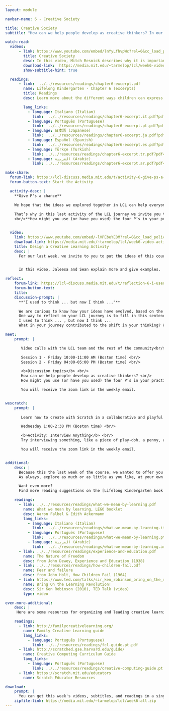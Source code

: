 ```yaml
---
layout: module

navbar-name: 6 - Creative Society

title: Creative Society
subtitle: "How can we help people develop as creative thinkers? In our last week, we explore strategies and motivations for supporting and expanding opportunities for creative learning. We invite you to share a project idea and reflect back on your journey as a creative learner."

watch-read:
  videos:
      - link: https://www.youtube.com/embed/lnYyLfhvpWc?rel=0&cc_load_policy=1
        title: Creative Society
        desc: In this video, Mitch Resnick describes why it is important to support children's development as creative thinkers in today's fast-changing society, and shares ideas on how to bring the spirit of kindergarten to children of all ages and all backgrounds.
        download-link:  https://media.mit.edu/~tarmelop/lcl/week6-video-society.zip
        show-subtitle-hint: true

  readings:
      - link:  ../../resources/readings/chapter6-excerpt.pdf
        name: Lifelong Kindergarten - Chapter 6 (excerpts)
        title: Readings
        desc: Learn more about the different ways children can express themselves, and some tips on how to cultivate creativity.

        lang_links:
          - language: Italiano (Italian)
            link:  ../../resources/readings/chapter6-excerpt.it.pdf?pdf=ch6-it
          - language: Português (Portuguese)
            link:  ../../resources/readings/chapter6-excerpt.pt.pdf?pdf=ch6-pt
          - language: 日本語 (Japanese)
            link:  ../../resources/readings/chapter6-excerpt.ja.pdf?pdf=ch6-ja
          - language: Español (Spanish)
            link:  ../../resources/readings/chapter6-excerpt.es.pdf?pdf=ch6-es
          - language: Türkçe (Turkish)
            link: ../../resources/readings/chapter6-excerpt.tr.pdf?pdf=ch6-tr
          - language: العربية (Arabic)
            link: ../../resources/readings/chapter6-excerpt.ar.pdf?pdf=ch6-ar

make-share:
  forum-link: https://lcl-discuss.media.mit.edu/t/activity-6-give-ps-a-chance/3952
  forum-button-text: Start the Activity

  activity-desc: |
    **Give P's a chance**

    We hope that the ideas we explored together in LCL can help everyone see learning in new ways, and provide a useful framework to approach learning - and other aspects of your life!
 
    That’s why in this last activity of the LCL journey we invite you to share: 
    <br/>**How might you use (or have you used) the four P’s in your practice?**


  video:
    link: https://www.youtube.com/embed/-lVPEbeYE8M?rel=0&cc_load_policy=1
    download-link: https://media.mit.edu/~tarmelop/lcl/week6-video-activity.zip
    title: Design a Creative Learning Activity
    desc: |
      For our last week, we invite to you to put the ideas of this course into practice, by sharing an idea or a plan for a project you want to work on, for your students or for yourself, building on ideas you learned or explored in this course.


      In this video, Jaleesa and Sean explain more and give examples. 

reflect:
    forum-link: https://lcl-discuss.media.mit.edu/t/reflection-6-i-used-to-think-now-i-think/3951
    forum-button-text:
    title:
    discussion-prompt: |
      **"I used to think ... but now I think ..."**

      We are curious to know how your ideas have evolved, based on the activities and discussions in Learning Creative Learning.
      One way to reflect on your LCL journey is to fill in this sentence:
      I used to think ... , but now I think ...
      What in your journey contributed to the shift in your thinking? How might it influence your work?

meet:
    prompt: |

       Video calls with the LCL team and the rest of the community<br/>

       Session 1 - Friday 10:00-11:00 AM (Boston time) <br/>
       Session 2 - Friday 04:00-05:00 PM (Boston time) <br/>

       <b>Discussion topics</b> <br/>
       How can we help people develop as creative thinkers? <br/>
       How might you use (or have you used) the four P’s in your practice? <br/>

       You will receive the zoom link in the weekly email.


wescratch:
    prompt: |
       
       Learn how to create with Scratch in a collaborative and playful environment<br/>

       Wednesday 1:00-2:30 PM (Boston time) <br/>

       <b>Activity: Interview Anything</b> <br/>
       Try interviewing something, like a piece of play-doh, a penny, a plant, a pet, or even a person! <br/>

       You will receive the zoom link in the weekly email.


additional:
    desc: |
      Because this the last week of the course, we wanted to offer you a longer list of inspiring readings. 
      As always, explore as much or as little as you like, at your own pace.

      Want even more?
      Find more reading suggestions on the [Lifelong Kindergarten book website](http://lifelongkindergarten.net/).

    readings:
      - link: ../../resources/readings/what-we-mean-by-learning.pdf
        name: What we mean by learning, LEGO booklet
        desc: Aaron Falbel & Edith Ackermann
        lang_links:
          - language: Italiano (Italian)
            link:  ../../resources/readings/what-we-mean-by-learning.it.pdf
          - language: Português (Portuguese)
            link:  ../../resources/readings/what-we-mean-by-learning.pt.pdf
          - language: العربية (Arabic)
            link:  ../../resources/readings/what-we-mean-by-learning.ar.pdf
      - link: ../../resources/readings/experience-and-education.pdf
        name: The Nature of Freedom
        desc: from John Dewey, Experience and Education (1938)
      - link: ../../resources/readings/how-children-fail.pdf
        name: Fear and failure
        desc: from John Holt, How Children Fail (1964)  
      - link: https://www.ted.com/talks/sir_ken_robinson_bring_on_the_revolution
        name: Bring On the Learning Revolution!
        desc: Sir Ken Robinson (2010), TED Talk (video)
        type: video

even-more-additional:
    desc: |
     Here are some resources for organizing and leading creative learning experiences.

    readings:
      - link: http://familycreativelearning.org/
        name: Family Creative Learning guide
        lang_links:
          - language: Português (Portuguese)
            link: ../../resources/readings/fcl-guide.pt.pdf
      - link: http://scratched.gse.harvard.edu/guide/
        name: Creative Computing Curriculum Guide
        lang_links:
          - language: Português (Portuguese)
            link: ../../resources/readings/creative-computing-guide.pt.pdf
      - link: https://scratch.mit.edu/educators
        name: Scratch Educator Resources 

download:
    prompt: |
      You can get this week's videos, subtitles, and readings in a single zip file for offline use.
    zipfile-link: https://media.mit.edu/~tarmelop/lcl/week6-all.zip
---
```

